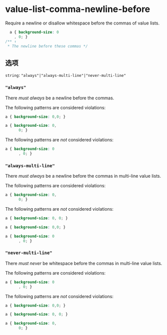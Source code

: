 # value-list-comma-newline-before

Require a newline or disallow whitespace before the commas of value lists.

```css
  a { background-size: 0
    , 0; }
/** ↑
 * The newline before these commas */
```

## 选项

`string`: `"always"|"always-multi-line"|"never-multi-line"`

### `"always"`

There *must always* be a newline before the commas.

The following patterns are considered violations:

```css
a { background-size: 0,0; }
```

```css
a { background-size: 0,
      0; }
```

The following patterns are *not* considered violations:

```css
a { background-size: 0
      , 0; }
```

### `"always-multi-line"`

There *must always* be a newline before the commas in multi-line value lists.

The following patterns are considered violations:

```css
a { background-size: 0,
      0; }
```

The following patterns are *not* considered violations:

```css
a { background-size: 0, 0; }
```

```css
a { background-size: 0,0; }
```

```css
a { background-size: 0
      , 0; }
```

### `"never-multi-line"`

There *must never* be whitespace before the commas in multi-line value lists.

The following patterns are considered violations:

```css
a { background-size: 0
      , 0; }
```

The following patterns are *not* considered violations:

```css
a { background-size: 0,0; }
```

```css
a { background-size: 0, 0; }
```

```css
a { background-size: 0,
      0; }
```
